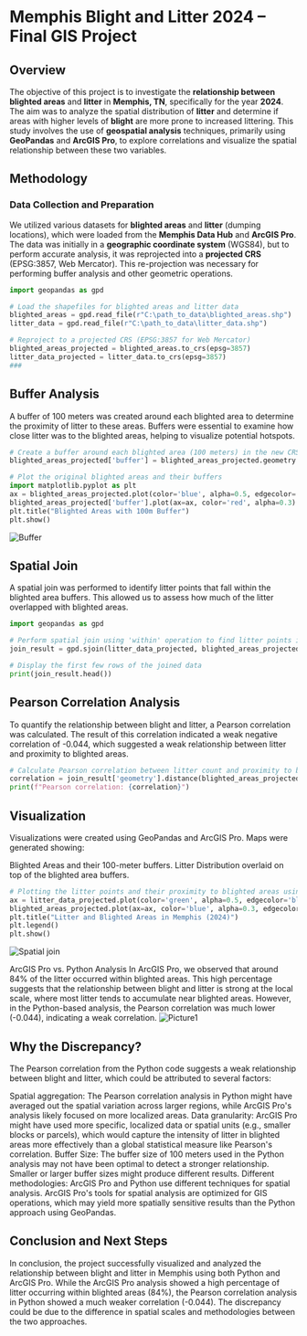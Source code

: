 # Memphis Blight and Litter 2024 – Final GIS Project

## Overview
The objective of this project is to investigate the **relationship between blighted areas** and **litter** in **Memphis, TN**, specifically for the year **2024**. The aim was to analyze the spatial distribution of **litter** and determine if areas with higher levels of **blight** are more prone to increased littering. This study involves the use of **geospatial analysis** techniques, primarily using **GeoPandas** and **ArcGIS Pro**, to explore correlations and visualize the spatial relationship between these two variables.

## Methodology

### Data Collection and Preparation
We utilized various datasets for **blighted areas** and **litter** (dumping locations), which were loaded from the **Memphis Data Hub** and **ArcGIS Pro**. The data was initially in a **geographic coordinate system** (WGS84), but to perform accurate analysis, it was reprojected into a **projected CRS** (EPSG:3857, Web Mercator). This re-projection was necessary for performing buffer analysis and other geometric operations.

```python
import geopandas as gpd

# Load the shapefiles for blighted areas and litter data
blighted_areas = gpd.read_file(r"C:\path_to_data\blighted_areas.shp")
litter_data = gpd.read_file(r"C:\path_to_data\litter_data.shp")

# Reproject to a projected CRS (EPSG:3857 for Web Mercator)
blighted_areas_projected = blighted_areas.to_crs(epsg=3857)
litter_data_projected = litter_data.to_crs(epsg=3857)
###
```
## Buffer Analysis
A buffer of 100 meters was created around each blighted area to determine the proximity of litter to these areas. Buffers were essential to examine how close litter was to the blighted areas, helping to visualize potential hotspots.
```python
# Create a buffer around each blighted area (100 meters) in the new CRS
blighted_areas_projected['buffer'] = blighted_areas_projected.geometry.buffer(100)

# Plot the original blighted areas and their buffers
import matplotlib.pyplot as plt
ax = blighted_areas_projected.plot(color='blue', alpha=0.5, edgecolor='black')
blighted_areas_projected['buffer'].plot(ax=ax, color='red', alpha=0.3)
plt.title("Blighted Areas with 100m Buffer")
plt.show()
```
![Buffer](https://github.com/user-attachments/assets/1b31e6d0-a32f-49f9-a2da-7db45ee6551f)

## Spatial Join
A spatial join was performed to identify litter points that fall within the blighted area buffers. This allowed us to assess how much of the litter overlapped with blighted areas.
```python
import geopandas as gpd

# Perform spatial join using 'within' operation to find litter points inside blighted area buffers
join_result = gpd.sjoin(litter_data_projected, blighted_areas_projected, how="inner", predicate="within")

# Display the first few rows of the joined data
print(join_result.head())
```
## Pearson Correlation Analysis
To quantify the relationship between blight and litter, a Pearson correlation was calculated. The result of this correlation indicated a weak negative correlation of -0.044, which suggested a weak relationship between litter and proximity to blighted areas.
```python
# Calculate Pearson correlation between litter count and proximity to blighted areas
correlation = join_result['geometry'].distance(blighted_areas_projected['buffer'].iloc[0]).corr(join_result['litter_id'])
print(f"Pearson correlation: {correlation}")
```
## Visualization
Visualizations were created using GeoPandas and ArcGIS Pro. Maps were generated showing:

Blighted Areas and their 100-meter buffers.
Litter Distribution overlaid on top of the blighted area buffers.
```python
# Plotting the litter points and their proximity to blighted areas using GeoPandas
ax = litter_data_projected.plot(color='green', alpha=0.5, edgecolor='black', label="Litter")
blighted_areas_projected.plot(ax=ax, color='blue', alpha=0.3, edgecolor='black', label="Blighted Areas")
plt.title("Litter and Blighted Areas in Memphis (2024)")
plt.legend()
plt.show()
```
![Spatial join](https://github.com/user-attachments/assets/2f390777-a018-4cbc-8f7a-b1140b608258)

ArcGIS Pro vs. Python Analysis
In ArcGIS Pro, we observed that around 84% of the litter occurred within blighted areas. This high percentage suggests that the relationship between blight and litter is strong at the local scale, where most litter tends to accumulate near blighted areas.
However, in the Python-based analysis, the Pearson correlation was much lower (-0.044), indicating a weak correlation.
![Picture1](https://github.com/user-attachments/assets/5dc7dafa-9563-4a47-a795-0b35510d818a)

## Why the Discrepancy?
The Pearson correlation from the Python code suggests a weak relationship between blight and litter, which could be attributed to several factors:

Spatial aggregation: The Pearson correlation analysis in Python might have averaged out the spatial variation across larger regions, while ArcGIS Pro's analysis likely focused on more localized areas.
Data granularity: ArcGIS Pro might have used more specific, localized data or spatial units (e.g., smaller blocks or parcels), which would capture the intensity of litter in blighted areas more effectively than a global statistical measure like Pearson's correlation.
Buffer Size: The buffer size of 100 meters used in the Python analysis may not have been optimal to detect a stronger relationship. Smaller or larger buffer sizes might produce different results.
Different methodologies: ArcGIS Pro and Python use different techniques for spatial analysis. ArcGIS Pro's tools for spatial analysis are optimized for GIS operations, which may yield more spatially sensitive results than the Python approach using GeoPandas.
## Conclusion and Next Steps
In conclusion, the project successfully visualized and analyzed the relationship between blight and litter in Memphis using both Python and ArcGIS Pro. While the ArcGIS Pro analysis showed a high percentage of litter occurring within blighted areas (84%), the Pearson correlation analysis in Python showed a much weaker correlation (-0.044). The discrepancy could be due to the difference in spatial scales and methodologies between the two approaches.
